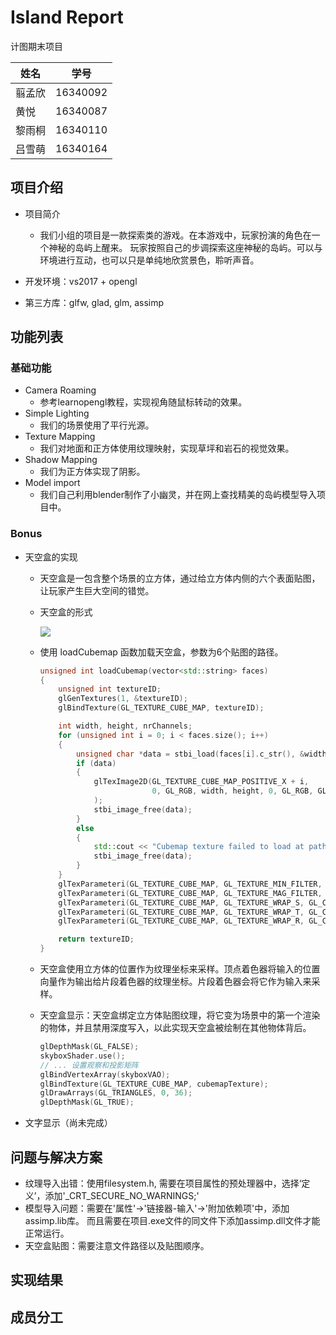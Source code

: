 # Island Report
计图期末项目

| 姓名 | 学号 |
| ------ | ------ |
| 翦孟欣  | 16340092 |
| 黄悦    |  16340087 |
| 黎雨桐  |  16340110 |
| 吕雪萌   |  16340164 |
## 项目介绍
- 项目简介
	- 我们小组的项目是一款探索类的游戏。在本游戏中，玩家扮演的角色在一个神秘的岛屿上醒来。 玩家按照自己的步调探索这座神秘的岛屿。可以与环境进行互动，也可以只是单纯地欣赏景色，聆听声音。

- 开发环境：vs2017 + opengl
- 第三方库：glfw, glad, glm, assimp

## 功能列表

### 基础功能

- Camera Roaming
  - 参考learnopengl教程，实现视角随鼠标转动的效果。
- Simple Lighting
  - 我们的场景使用了平行光源。
- Texture Mapping
  - 我们对地面和正方体使用纹理映射，实现草坪和岩石的视觉效果。
- Shadow Mapping
  - 我们为正方体实现了阴影。
- Model import
  - 我们自己利用blender制作了小幽灵，并在网上查找精美的岛屿模型导入项目中。

### Bonus

- 天空盒的实现

  - 天空盒是一包含整个场景的立方体，通过给立方体内侧的六个表面贴图，让玩家产生巨大空间的错觉。

  - 天空盒的形式

    ![](https://learnopengl-cn.github.io/img/04/06/cubemaps_skybox.png)

  - 使用 loadCubemap 函数加载天空盒，参数为6个贴图的路径。

    ```c++
    unsigned int loadCubemap(vector<std::string> faces)
    {
        unsigned int textureID;
        glGenTextures(1, &textureID);
        glBindTexture(GL_TEXTURE_CUBE_MAP, textureID);
    
        int width, height, nrChannels;
        for (unsigned int i = 0; i < faces.size(); i++)
        {
            unsigned char *data = stbi_load(faces[i].c_str(), &width, &height, &nrChannels, 0);
            if (data)
            {
                glTexImage2D(GL_TEXTURE_CUBE_MAP_POSITIVE_X + i, 
                             0, GL_RGB, width, height, 0, GL_RGB, GL_UNSIGNED_BYTE, data
                );
                stbi_image_free(data);
            }
            else
            {
                std::cout << "Cubemap texture failed to load at path: " << faces[i] << std::endl;
                stbi_image_free(data);
            }
        }
        glTexParameteri(GL_TEXTURE_CUBE_MAP, GL_TEXTURE_MIN_FILTER, GL_LINEAR);
        glTexParameteri(GL_TEXTURE_CUBE_MAP, GL_TEXTURE_MAG_FILTER, GL_LINEAR);
        glTexParameteri(GL_TEXTURE_CUBE_MAP, GL_TEXTURE_WRAP_S, GL_CLAMP_TO_EDGE);
        glTexParameteri(GL_TEXTURE_CUBE_MAP, GL_TEXTURE_WRAP_T, GL_CLAMP_TO_EDGE);
        glTexParameteri(GL_TEXTURE_CUBE_MAP, GL_TEXTURE_WRAP_R, GL_CLAMP_TO_EDGE);
    
        return textureID;
    }
    ```

  - 天空盒使用立方体的位置作为纹理坐标来采样。顶点着色器将输入的位置向量作为输出给片段着色器的纹理坐标。片段着色器会将它作为输入来采样。

  - 天空盒显示：天空盒绑定立方体贴图纹理，将它变为场景中的第一个渲染的物体，并且禁用深度写入，以此实现天空盒被绘制在其他物体背后。

    ```c++
    glDepthMask(GL_FALSE);
    skyboxShader.use();
    // ... 设置观察和投影矩阵
    glBindVertexArray(skyboxVAO);
    glBindTexture(GL_TEXTURE_CUBE_MAP, cubemapTexture);
    glDrawArrays(GL_TRIANGLES, 0, 36);
    glDepthMask(GL_TRUE);
    ```

- 文字显示（尚未完成）

## 问题与解决方案

- 纹理导入出错：使用filesystem.h, 需要在项目属性的预处理器中，选择‘定义’，添加'_CRT_SECURE_NO_WARNINGS;'
- 模型导入问题：需要在'属性'->'链接器-输入'->'附加依赖项'中，添加assimp.lib库。 而且需要在项目.exe文件的同文件下添加assimp.dll文件才能正常运行。
- 天空盒贴图：需要注意文件路径以及贴图顺序。

## 实现结果

## 成员分工
